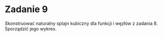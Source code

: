 # Zadanie 9

Skonstruować naturalny splajn kubiczny dla funkcji i węzłów z zadania 8. Sporządzić jego wykres.
